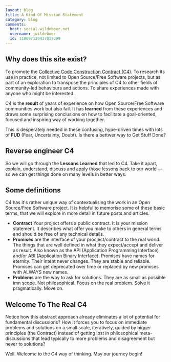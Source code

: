 ```yaml
---
layout: blog
title: A Kind Of Mission Statement
category: blog
comments:
  host: social.wildeboer.net
  username: jwildeboer
  id: 110097130437017399 
---
```


## Why does this site exist?

To promote the [Collective Code Construction Contract (C4)](/C4/). To research its use in practice, not limited to Open Source/Free Software projects, but as part of an exploration to transpose the principles of C4 to other fields of community-led behaviours and actions. To share experiences made with anyone who might be interested.

C4 is the **result** of years of experience on how Open Source/Free Software communities work but also fail. It has **learned** from these experiences and draws some surprising conclusions on how to facilitate a goal-oriented, focused and inspiring way of working together.

This is desperately needed in these confusing, hype-driven times with lots of **FUD** (Fear, Uncertainty, Doubt). Is there a bettwer way to Get Stuff Done?

## Reverse engineer C4

So we will go through the **Lessons Learned** that led to C4. Take it apart, explain, understand, discuss and apply those lessons back to our world &mdash; so we can get things done on many levels in better ways.

## Some definitions

C4 has it's rather unique way of contextualising the work in an Open Source/Free Software project. It is helpful to memorise some of these basic terms, that we will explore in more detail in future posts and articles.

- **Contract** Your project offers a public contract. It is your mission statement. It describes what offer you make to others in general terms and should be free of any technical details.
- **Promises** are the interface of your procject/contract to the real world. The things that are well defined in what they expect/accept and deliver as result. Also known as the API (Application Programming Interface) and/or ABI (Application Binary Interface). Promises have names for eternity. Their intent never changes. They are stable and reliable. Promises can get deprecated over time or replaced by new promises with ALWAYS new names.
- **Problems** are the way to ask for solutions. They are as small as possible imn scope. Not philosophical. Focus on the real problem. Solve it pragmatically. Move on.

## Welcome To The Real C4

Notice how this abstract approach already eliminates a lot of potential for fundamental discussions? How it forces you to focus on immediate problems and solutions on a small scale, iteratively, guided by bigger principles (the Contract) instead of getting lost in philosophical meta-discussions that lead typically to more problems and disagreement but never to solutions? 

Well. Welcome to the C4 way of thinking. May our journey begin!